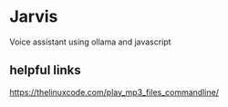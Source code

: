 # Jarvis
Voice assistant using ollama and javascript


helpful links
-----------------------------------------------------------------------
https://thelinuxcode.com/play_mp3_files_commandline/